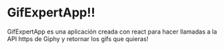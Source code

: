 # GifExpertApp!!

GifExpertApp es una aplicación creada con react para hacer llamadas a la API https de Giphy y retornar los gifs que quieras!
